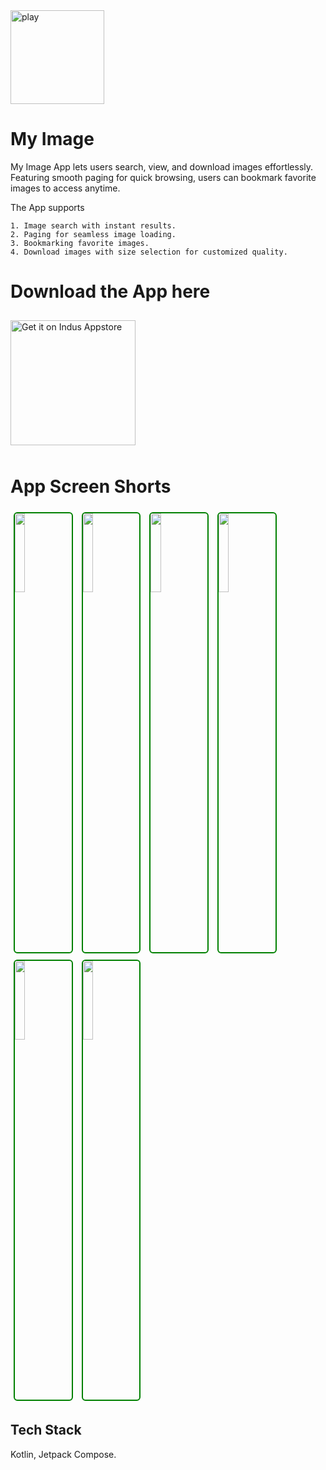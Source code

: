 

<img src="https://github.com/user-attachments/assets/59c331ca-9771-47db-8d7d-789b3c16fbe2" alt="play" height="150"/>



# My Image

My Image App lets users search, view, and download images effortlessly. Featuring smooth paging for quick browsing, users can bookmark favorite images to access anytime.

The App supports 

    1. Image search with instant results.
    2. Paging for seamless image loading.  
    3. Bookmarking favorite images. 
    4. Download images with size selection for customized quality.



# Download the App here

<a href="https://indusapp.store/81ugls91">
  <img src="https://docstore.indusappstore.com/public/external/developerdashboard-static/badge-black-background-english.png" 
       alt="Get it on Indus Appstore" 
       width="200" 
       style="margin: 10px 0;" />
</a>


# App Screen Shorts


<p>
  <img src="https://github.com/user-attachments/assets/f7bd750a-ae0d-42af-bda8-9b47451f5761" width="18%" style="border:2px solid green; border-radius:6px; margin:5px;" />
  <img src="https://github.com/user-attachments/assets/5e2a02bd-a766-4bb8-af8e-e400d16ed273" width="18%" style="border:2px solid green; border-radius:6px; margin:5px;" />
  <img src="https://github.com/user-attachments/assets/a9436508-153b-4756-8641-0952c48c42c5" width="18%" style="border:2px solid green; border-radius:6px; margin:5px;" />
  <img src="https://github.com/user-attachments/assets/33ca2d1c-b465-4906-b04d-19a833069032" width="18%" style="border:2px solid green; border-radius:6px; margin:5px;" />
  <img src="https://github.com/user-attachments/assets/cd0b9f90-3746-45a8-ba66-d5d3bcdf64b8" width="18%" style="border:2px solid green; border-radius:6px; margin:5px;" />
  <img src="https://github.com/user-attachments/assets/a9436508-153b-4756-8641-0952c48c42c5" width="18%" style="border:2px solid green; border-radius:6px; margin:5px;" />
</p>


## Tech Stack

Kotlin, Jetpack Compose.



